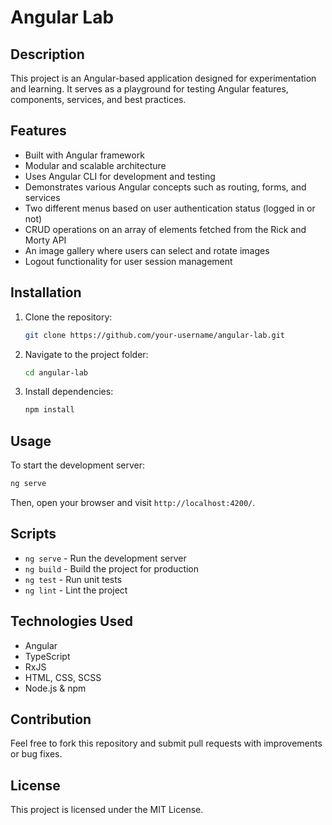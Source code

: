 # Angular Lab

## Description
This project is an Angular-based application designed for experimentation and learning. It serves as a playground for testing Angular features, components, services, and best practices.

## Features
- Built with Angular framework
- Modular and scalable architecture
- Uses Angular CLI for development and testing
- Demonstrates various Angular concepts such as routing, forms, and services
- Two different menus based on user authentication status (logged in or not)
- CRUD operations on an array of elements fetched from the Rick and Morty API
- An image gallery where users can select and rotate images
- Logout functionality for user session management

## Installation

1. Clone the repository:
   ```sh
   git clone https://github.com/your-username/angular-lab.git
   ```
2. Navigate to the project folder:
   ```sh
   cd angular-lab
   ```
3. Install dependencies:
   ```sh
   npm install
   ```

## Usage

To start the development server:
```sh
ng serve
```
Then, open your browser and visit `http://localhost:4200/`.

## Scripts
- `ng serve` - Run the development server
- `ng build` - Build the project for production
- `ng test` - Run unit tests
- `ng lint` - Lint the project

## Technologies Used
- Angular
- TypeScript
- RxJS
- HTML, CSS, SCSS
- Node.js & npm

## Contribution
Feel free to fork this repository and submit pull requests with improvements or bug fixes.

## License
This project is licensed under the MIT License.

